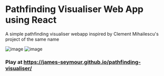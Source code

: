 # Pathfinding Visualiser Web App using React
A simple pathfinding visualiser webapp inspired by Clement Mihailescu's project of the same name

![image](https://user-images.githubusercontent.com/85882329/142796085-c4788365-312d-4341-8721-aec52f7c4b36.png)
![image](https://user-images.githubusercontent.com/85882329/142796315-0afb61ff-20f1-4188-a59f-2aee5500a7e8.png)

### Play at https://james-seymour.github.io/pathfinding-visualiser/
